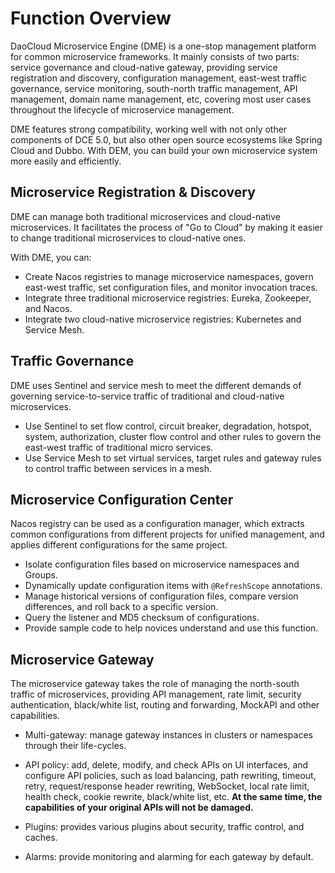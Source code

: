 # Function Overview

DaoCloud Microservice Engine (DME) is a one-stop management platform for common microservice frameworks. It mainly consists of two parts: service governance and cloud-native gateway, providing service registration and discovery, configuration management, east-west traffic governance, service monitoring, south-north traffic management, API management, domain name management, etc, covering most user cases throughout the lifecycle of microservice management.

DME features strong compatibility, working well with not only other components of DCE 5.0, but also other open source ecosystems like Spring Cloud and Dubbo. With DEM, you can build your own microservice system more easily and efficiently.

## Microservice Registration & Discovery

DME can manage both traditional microservices and cloud-native microservices. It facilitates the process of "Go to Cloud" by making it easier to change traditional microservices to cloud-native ones.

With DME, you can:

- Create Nacos registries to manage microservice namespaces, govern east-west traffic, set configuration files, and monitor invocation traces.
- Integrate three traditional microservice registries: Eureka, Zookeeper, and Nacos.
- Integrate two cloud-native microservice registries: Kubernetes and Service Mesh.

## Traffic Governance

DME uses Sentinel and service mesh to meet the different demands of governing service-to-service traffic of traditional and cloud-native microservices.

- Use Sentinel to set flow control, circuit breaker, degradation, hotspot, system, authorization, cluster flow control and other rules to govern the east-west traffic of traditional micro services.
- Use Service Mesh to set virtual services, target rules and gateway rules to control traffic between services in a mesh.

## Microservice Configuration Center

Nacos registry can be used as a configuration manager, which extracts common configurations from different projects for unified management, and applies different configurations for the same project.

- Isolate configuration files based on microservice namespaces and Groups.
- Dynamically update configuration items with `@RefreshScope` annotations.
- Manage historical versions of configuration files, compare version differences, and roll back to a specific version.
- Query the listener and MD5 checksum of configurations.
- Provide sample code to help novices understand and use this function.

## Microservice Gateway

The microservice gateway takes the role of managing the north-south traffic of microservices, providing API management, rate limit, security authentication, black/white list, routing and forwarding, MockAPI and other capabilities.

- Multi-gateway: manage gateway instances in clusters or namespaces through their life-cycles.
- API policy: add, delete, modify, and check APIs on UI interfaces, and configure API policies, such as load balancing, path rewriting, timeout, retry, request/response header rewriting, WebSocket, local rate limit, health check, cookie rewrite, black/white list, etc. **At the same time, the capabilities of your original APIs will not be damaged.**

- Plugins: provides various plugins about security, traffic control, and caches.
- Alarms: provide monitoring and alarming for each gateway by default.

